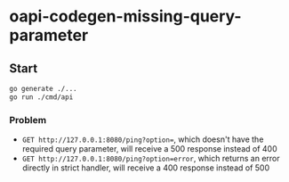 # oapi-codegen-missing-query-parameter

## Start

```bash
go generate ./...
go run ./cmd/api
```

### Problem

- `GET http://127.0.0.1:8080/ping?option=`, which doesn't have the required query parameter, will receive a 500 response instead of 400
- `GET http://127.0.0.1:8080/ping?option=error`, which returns an error directly in strict handler, will receive a 400 response instead of 500